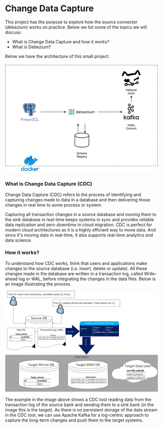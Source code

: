 # Change Data Capture

 This project has the purpose to explore how the source connector (debezium) works on practice. Below we list some of the topics we will discuss:
- What is Change Data Capture and how it works?
- What is Debezium?

Below we have the architecture of this small project.

![alt text](/images/architecture.png)

### What is Change Data Capture (CDC)  
Change Data Capture (CDC) refers to the process of identifying and 
capturing changes made to data in a database and then delivering those 
changes in real time to some process or system.

Capturing all transaction changes in a source database and moving them to 
the sink database in real-time keeps systems in sync and provides reliable 
data replication and zero-downtime in cloud migration. CDC is perfect for 
modern cloud architectures as it is a highly efficient way to move data. 
And since it's moving data in real-time, it also supports real-time 
analytics and data science.

### How it works? 
To understand how CDC works, think that users and applications make 
changes to the source database (i.e. insert, delete or update). 
All these changes made in the database are written in a transaction log, called
Write-ahead log or WAL, before integrating the changes in the data files.
Below is an image illustrating the process.

![alt text](/images/cdc-detail.png)

The example in the image above shows a CDC tool reading data 
from the transaction log of the source bank and sending them to a 
sink bank (in the image this is the target). As there is no persistent 
storage of the data stream in the CDC tool, we can use Apache Kafka for a 
log-centric approach to capture the long-term changes and push them to the 
target systems.